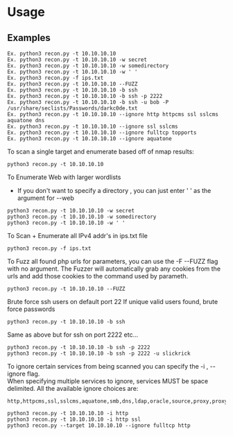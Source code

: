 # Usage

## Examples

```shell
Ex. python3 recon.py -t 10.10.10.10
Ex. python3 recon.py -t 10.10.10.10 -w secret
Ex. python3 recon.py -t 10.10.10.10 -w somedirectory
Ex. python3 recon.py -t 10.10.10.10 -w ' '
Ex. python3 recon.py -f ips.txt
Ex. python3 recon.py -t 10.10.10.10 --FUZZ
Ex. python3 recon.py -t 10.10.10.10 -b ssh
Ex. python3 recon.py -t 10.10.10.10 -b ssh -p 2222
Ex. python3 recon.py -t 10.10.10.10 -b ssh -u bob -P /usr/share/seclists/Passwords/darkc0de.txt
Ex. python3 recon.py -t 10.10.10.10 --ignore http httpcms ssl sslcms aquatone dns
Ex. python3 recon.py -t 10.10.10.10 --ignore ssl sslcms
Ex. python3 recon.py -t 10.10.10.10 --ignore fulltcp topports
Ex. python3 recon.py -t 10.10.10.10 --ignore aquatone
```

To scan a single target and enumerate based off of nmap results:

```shell
python3 recon.py -t 10.10.10.10
```

To Enumerate Web with larger wordlists

- If you don't want to specify a directory , you can just enter ' ' as the argument for --web

```shell
python3 recon.py -t 10.10.10.10 -w secret
python3 recon.py -t 10.10.10.10 -w somedirectory
python3 recon.py -t 10.10.10.10 -w ' '
```

To Scan + Enumerate all IPv4 addr's in ips.txt file

```shell
python3 recon.py -f ips.txt
```

To Fuzz all found php urls for parameters, you can use the -F --FUZZ flag with no argument.
The Fuzzer will automatically grab any cookies from the urls and add those cookies to the command
used by parameth.

```shell
python3 recon.py -t 10.10.10.10 --FUZZ
```

Brute force ssh users on default port 22 If unique valid users found, brute force passwords

```shell
python3 recon.py -t 10.10.10.10 -b ssh
```

Same as above but for ssh on port 2222 etc...

```shell
python3 recon.py -t 10.10.10.10 -b ssh -p 2222
python3 recon.py -t 10.10.10.10 -b ssh -p 2222 -u slickrick
```

To ignore certain services from being scanned you can specify the -i , --ignore flag.  
When specifying multiple services to ignore, services MUST be space delimited.
All the available ignore choices are:

```text
http,httpcms,ssl,sslcms,aquatone,smb,dns,ldap,oracle,source,proxy,proxycms,fulltcp,topports,remaining,searchsploit
```

```shell
python3 recon.py -t 10.10.10.10 -i http
python3 recon.py -t 10.10.10.10 -i http ssl
python3 recon.py --target 10.10.10.10 --ignore fulltcp http
```